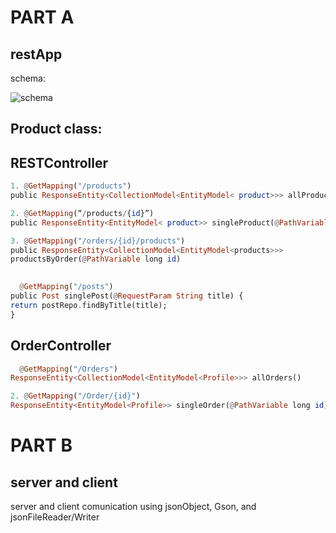 # PART A
## restApp

schema:

![schema](https://user-images.githubusercontent.com/93195038/162620925-71a49998-1087-4970-b812-c649b7368580.jpg)


## Product class:

## RESTController

```Haskell
1. @GetMapping("/products")
public ResponseEntity<CollectionModel<EntityModel< product>>> allProducts()

2. @GetMapping(“/products/{id}”)
public ResponseEntity<EntityModel< product>> singleProduct(@PathVariable long id)

3. @GetMapping("/orders/{id}/products")
public ResponseEntity<CollectionModel<EntityModel<products>>>
productsByOrder(@PathVariable long id)

  
  @GetMapping("/posts")
public Post singlePost(@RequestParam String title) {
return postRepo.findByTitle(title);
}
``` 
  
## OrderController
```Haskell
  @GetMapping("/Orders")
ResponseEntity<CollectionModel<EntityModel<Profile>>> allOrders()

2. @GetMapping("/Order/{id}")
ResponseEntity<EntityModel<Profile>> singleOrder(@PathVariable long id)
 ``` 
 # PART B
## server and client
server and client comunication using jsonObject, Gson, and jsonFileReader/Writer

